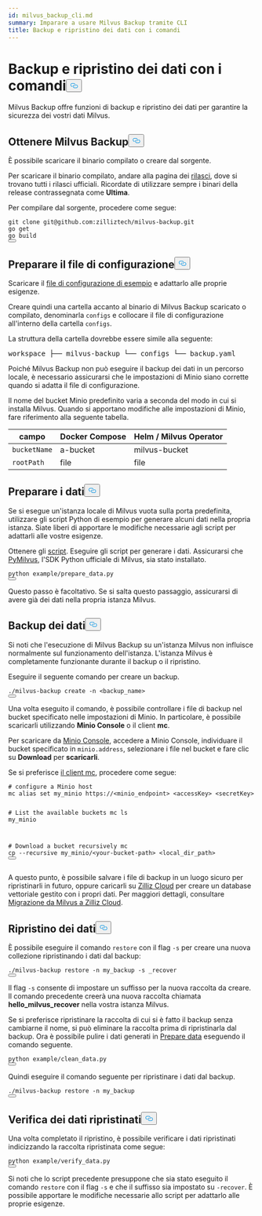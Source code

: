 ```yaml
---
id: milvus_backup_cli.md
summary: Imparare a usare Milvus Backup tramite CLI
title: Backup e ripristino dei dati con i comandi
---
```

<h1 id="Back-up-and-Restore-Data-Using-Commands" class="common-anchor-header">Backup e ripristino dei dati con i comandi<button data-href="#Back-up-and-Restore-Data-Using-Commands" class="anchor-icon" translate="no">
      <svg translate="no"
        aria-hidden="true"
        focusable="false"
        height="20"
        version="1.1"
        viewBox="0 0 16 16"
        width="16"
      >
        <path
          fill="#0092E4"
          fill-rule="evenodd"
          d="M4 9h1v1H4c-1.5 0-3-1.69-3-3.5S2.55 3 4 3h4c1.45 0 3 1.69 3 3.5 0 1.41-.91 2.72-2 3.25V8.59c.58-.45 1-1.27 1-2.09C10 5.22 8.98 4 8 4H4c-.98 0-2 1.22-2 2.5S3 9 4 9zm9-3h-1v1h1c1 0 2 1.22 2 2.5S13.98 12 13 12H9c-.98 0-2-1.22-2-2.5 0-.83.42-1.64 1-2.09V6.25c-1.09.53-2 1.84-2 3.25C6 11.31 7.55 13 9 13h4c1.45 0 3-1.69 3-3.5S14.5 6 13 6z"
        ></path>
      </svg>
    </button></h1><p>Milvus Backup offre funzioni di backup e ripristino dei dati per garantire la sicurezza dei vostri dati Milvus.</p>
<h2 id="Obtain-Milvus-Backup" class="common-anchor-header">Ottenere Milvus Backup<button data-href="#Obtain-Milvus-Backup" class="anchor-icon" translate="no">
      <svg translate="no"
        aria-hidden="true"
        focusable="false"
        height="20"
        version="1.1"
        viewBox="0 0 16 16"
        width="16"
      >
        <path
          fill="#0092E4"
          fill-rule="evenodd"
          d="M4 9h1v1H4c-1.5 0-3-1.69-3-3.5S2.55 3 4 3h4c1.45 0 3 1.69 3 3.5 0 1.41-.91 2.72-2 3.25V8.59c.58-.45 1-1.27 1-2.09C10 5.22 8.98 4 8 4H4c-.98 0-2 1.22-2 2.5S3 9 4 9zm9-3h-1v1h1c1 0 2 1.22 2 2.5S13.98 12 13 12H9c-.98 0-2-1.22-2-2.5 0-.83.42-1.64 1-2.09V6.25c-1.09.53-2 1.84-2 3.25C6 11.31 7.55 13 9 13h4c1.45 0 3-1.69 3-3.5S14.5 6 13 6z"
        ></path>
      </svg>
    </button></h2><p>È possibile scaricare il binario compilato o creare dal sorgente.</p>
<p>Per scaricare il binario compilato, andare alla pagina dei <a href="https://github.com/zilliztech/milvus-backup/releases">rilasci</a>, dove si trovano tutti i rilasci ufficiali. Ricordate di utilizzare sempre i binari della release contrassegnata come <strong>Ultima</strong>.</p>
<p>Per compilare dal sorgente, procedere come segue:</p>
<pre><code translate="no" class="language-shell">git <span class="hljs-built_in">clone</span> git@github.com:zilliztech/milvus-backup.git
go get
go build
<button class="copy-code-btn"></button></code></pre>
<h2 id="Prepare-configuration-file" class="common-anchor-header">Preparare il file di configurazione<button data-href="#Prepare-configuration-file" class="anchor-icon" translate="no">
      <svg translate="no"
        aria-hidden="true"
        focusable="false"
        height="20"
        version="1.1"
        viewBox="0 0 16 16"
        width="16"
      >
        <path
          fill="#0092E4"
          fill-rule="evenodd"
          d="M4 9h1v1H4c-1.5 0-3-1.69-3-3.5S2.55 3 4 3h4c1.45 0 3 1.69 3 3.5 0 1.41-.91 2.72-2 3.25V8.59c.58-.45 1-1.27 1-2.09C10 5.22 8.98 4 8 4H4c-.98 0-2 1.22-2 2.5S3 9 4 9zm9-3h-1v1h1c1 0 2 1.22 2 2.5S13.98 12 13 12H9c-.98 0-2-1.22-2-2.5 0-.83.42-1.64 1-2.09V6.25c-1.09.53-2 1.84-2 3.25C6 11.31 7.55 13 9 13h4c1.45 0 3-1.69 3-3.5S14.5 6 13 6z"
        ></path>
      </svg>
    </button></h2><p>Scaricare il <a href="https://raw.githubusercontent.com/zilliztech/milvus-backup/master/configs/backup.yaml">file di configurazione di esempio</a> e adattarlo alle proprie esigenze.</p>
<p>Creare quindi una cartella accanto al binario di Milvus Backup scaricato o compilato, denominarla <code translate="no">configs</code> e collocare il file di configurazione all'interno della cartella <code translate="no">configs</code>.</p>
<p>La struttura della cartella dovrebbe essere simile alla seguente:</p>
<pre>
workspace ├── milvus-backup └── configs └── backup.yaml</pre>
<p>Poiché Milvus Backup non può eseguire il backup dei dati in un percorso locale, è necessario assicurarsi che le impostazioni di Minio siano corrette quando si adatta il file di configurazione.</p>
<div class="alert note">
<p>Il nome del bucket Minio predefinito varia a seconda del modo in cui si installa Milvus. Quando si apportano modifiche alle impostazioni di Minio, fare riferimento alla seguente tabella.</p>
<table>
<thead>
<tr><th>campo</th><th>Docker Compose</th><th>Helm / Milvus Operator</th></tr>
</thead>
<tbody>
<tr><td><code translate="no">bucketName</code></td><td>a-bucket</td><td>milvus-bucket</td></tr>
<tr><td><code translate="no">rootPath</code></td><td>file</td><td>file</td></tr>
</tbody>
</table>
</div>
<h2 id="Prepare-data" class="common-anchor-header">Preparare i dati<button data-href="#Prepare-data" class="anchor-icon" translate="no">
      <svg translate="no"
        aria-hidden="true"
        focusable="false"
        height="20"
        version="1.1"
        viewBox="0 0 16 16"
        width="16"
      >
        <path
          fill="#0092E4"
          fill-rule="evenodd"
          d="M4 9h1v1H4c-1.5 0-3-1.69-3-3.5S2.55 3 4 3h4c1.45 0 3 1.69 3 3.5 0 1.41-.91 2.72-2 3.25V8.59c.58-.45 1-1.27 1-2.09C10 5.22 8.98 4 8 4H4c-.98 0-2 1.22-2 2.5S3 9 4 9zm9-3h-1v1h1c1 0 2 1.22 2 2.5S13.98 12 13 12H9c-.98 0-2-1.22-2-2.5 0-.83.42-1.64 1-2.09V6.25c-1.09.53-2 1.84-2 3.25C6 11.31 7.55 13 9 13h4c1.45 0 3-1.69 3-3.5S14.5 6 13 6z"
        ></path>
      </svg>
    </button></h2><p>Se si esegue un'istanza locale di Milvus vuota sulla porta predefinita, utilizzare gli script Python di esempio per generare alcuni dati nella propria istanza. Siate liberi di apportare le modifiche necessarie agli script per adattarli alle vostre esigenze.</p>
<p>Ottenere gli <a href="https://raw.githubusercontent.com/zilliztech/milvus-backup/main/example/prepare_data.py">script</a>. Eseguire gli script per generare i dati. Assicurarsi che <a href="https://pypi.org/project/pymilvus/">PyMilvus</a>, l'SDK Python ufficiale di Milvus, sia stato installato.</p>
<pre><code translate="no" class="language-shell">python example/prepare_data.py
<button class="copy-code-btn"></button></code></pre>
<p>Questo passo è facoltativo. Se si salta questo passaggio, assicurarsi di avere già dei dati nella propria istanza Milvus.</p>
<h2 id="Back-up-data" class="common-anchor-header">Backup dei dati<button data-href="#Back-up-data" class="anchor-icon" translate="no">
      <svg translate="no"
        aria-hidden="true"
        focusable="false"
        height="20"
        version="1.1"
        viewBox="0 0 16 16"
        width="16"
      >
        <path
          fill="#0092E4"
          fill-rule="evenodd"
          d="M4 9h1v1H4c-1.5 0-3-1.69-3-3.5S2.55 3 4 3h4c1.45 0 3 1.69 3 3.5 0 1.41-.91 2.72-2 3.25V8.59c.58-.45 1-1.27 1-2.09C10 5.22 8.98 4 8 4H4c-.98 0-2 1.22-2 2.5S3 9 4 9zm9-3h-1v1h1c1 0 2 1.22 2 2.5S13.98 12 13 12H9c-.98 0-2-1.22-2-2.5 0-.83.42-1.64 1-2.09V6.25c-1.09.53-2 1.84-2 3.25C6 11.31 7.55 13 9 13h4c1.45 0 3-1.69 3-3.5S14.5 6 13 6z"
        ></path>
      </svg>
    </button></h2><p>Si noti che l'esecuzione di Milvus Backup su un'istanza Milvus non influisce normalmente sul funzionamento dell'istanza. L'istanza Milvus è completamente funzionante durante il backup o il ripristino.</p>
<div class="tab-wrapper"></div>
<p>Eseguire il seguente comando per creare un backup.</p>
<pre><code translate="no" class="language-shell">./milvus-backup create -n &lt;backup_name&gt;
<button class="copy-code-btn"></button></code></pre>
<p>Una volta eseguito il comando, è possibile controllare i file di backup nel bucket specificato nelle impostazioni di Minio. In particolare, è possibile scaricarli utilizzando <strong>Minio Console</strong> o il client <strong>mc</strong>.</p>
<p>Per scaricare da <a href="https://min.io/docs/minio/kubernetes/upstream/administration/minio-console.html">Minio Console</a>, accedere a Minio Console, individuare il bucket specificato in <code translate="no">minio.address</code>, selezionare i file nel bucket e fare clic su <strong>Download</strong> per <strong>scaricarli</strong>.</p>
<p>Se si preferisce <a href="https://min.io/docs/minio/linux/reference/minio-mc.html#mc-install">il client mc</a>, procedere come segue:</p>
<pre><code translate="no" class="language-shell"><span class="hljs-comment"># configure a Minio host</span>
mc alias <span class="hljs-built_in">set</span> my_minio https://&lt;minio_endpoint&gt; &lt;accessKey&gt; &lt;secretKey&gt;

<span class="hljs-comment"># List the available buckets</span>
mc ls my_minio

<span class="hljs-comment"># Download a bucket recursively</span>
mc cp --recursive my_minio/&lt;your-bucket-path&gt; &lt;local_dir_path&gt;
<button class="copy-code-btn"></button></code></pre>
<p>A questo punto, è possibile salvare i file di backup in un luogo sicuro per ripristinarli in futuro, oppure caricarli su <a href="https://cloud.zilliz.com">Zilliz Cloud</a> per creare un database vettoriale gestito con i propri dati. Per maggiori dettagli, consultare <a href="https://zilliz.com/doc/migrate_from_milvus-2x">Migrazione da Milvus a Zilliz Cloud</a>.</p>
<h2 id="Restore-data" class="common-anchor-header">Ripristino dei dati<button data-href="#Restore-data" class="anchor-icon" translate="no">
      <svg translate="no"
        aria-hidden="true"
        focusable="false"
        height="20"
        version="1.1"
        viewBox="0 0 16 16"
        width="16"
      >
        <path
          fill="#0092E4"
          fill-rule="evenodd"
          d="M4 9h1v1H4c-1.5 0-3-1.69-3-3.5S2.55 3 4 3h4c1.45 0 3 1.69 3 3.5 0 1.41-.91 2.72-2 3.25V8.59c.58-.45 1-1.27 1-2.09C10 5.22 8.98 4 8 4H4c-.98 0-2 1.22-2 2.5S3 9 4 9zm9-3h-1v1h1c1 0 2 1.22 2 2.5S13.98 12 13 12H9c-.98 0-2-1.22-2-2.5 0-.83.42-1.64 1-2.09V6.25c-1.09.53-2 1.84-2 3.25C6 11.31 7.55 13 9 13h4c1.45 0 3-1.69 3-3.5S14.5 6 13 6z"
        ></path>
      </svg>
    </button></h2><div class="tab-wrapper"></div>
<p>È possibile eseguire il comando <code translate="no">restore</code> con il flag <code translate="no">-s</code> per creare una nuova collezione ripristinando i dati dal backup:</p>
<pre><code translate="no" class="language-shell">./milvus-backup restore -n my_backup -s _recover
<button class="copy-code-btn"></button></code></pre>
<p>Il flag <code translate="no">-s</code> consente di impostare un suffisso per la nuova raccolta da creare. Il comando precedente creerà una nuova raccolta chiamata <strong>hello_milvus_recover</strong> nella vostra istanza Milvus.</p>
<p>Se si preferisce ripristinare la raccolta di cui si è fatto il backup senza cambiarne il nome, si può eliminare la raccolta prima di ripristinarla dal backup. Ora è possibile pulire i dati generati in <a href="#Prepare-data">Prepare data</a> eseguendo il comando seguente.</p>
<pre><code translate="no" class="language-shell">python example/clean_data.py
<button class="copy-code-btn"></button></code></pre>
<p>Quindi eseguire il comando seguente per ripristinare i dati dal backup.</p>
<pre><code translate="no" class="language-shell">./milvus-backup restore -n my_backup
<button class="copy-code-btn"></button></code></pre>
<h2 id="Verify-restored-data" class="common-anchor-header">Verifica dei dati ripristinati<button data-href="#Verify-restored-data" class="anchor-icon" translate="no">
      <svg translate="no"
        aria-hidden="true"
        focusable="false"
        height="20"
        version="1.1"
        viewBox="0 0 16 16"
        width="16"
      >
        <path
          fill="#0092E4"
          fill-rule="evenodd"
          d="M4 9h1v1H4c-1.5 0-3-1.69-3-3.5S2.55 3 4 3h4c1.45 0 3 1.69 3 3.5 0 1.41-.91 2.72-2 3.25V8.59c.58-.45 1-1.27 1-2.09C10 5.22 8.98 4 8 4H4c-.98 0-2 1.22-2 2.5S3 9 4 9zm9-3h-1v1h1c1 0 2 1.22 2 2.5S13.98 12 13 12H9c-.98 0-2-1.22-2-2.5 0-.83.42-1.64 1-2.09V6.25c-1.09.53-2 1.84-2 3.25C6 11.31 7.55 13 9 13h4c1.45 0 3-1.69 3-3.5S14.5 6 13 6z"
        ></path>
      </svg>
    </button></h2><p>Una volta completato il ripristino, è possibile verificare i dati ripristinati indicizzando la raccolta ripristinata come segue:</p>
<pre><code translate="no" class="language-shell">python example/verify_data.py
<button class="copy-code-btn"></button></code></pre>
<p>Si noti che lo script precedente presuppone che sia stato eseguito il comando <code translate="no">restore</code> con il flag <code translate="no">-s</code> e che il suffisso sia impostato su <code translate="no">-recover</code>. È possibile apportare le modifiche necessarie allo script per adattarlo alle proprie esigenze.</p>
